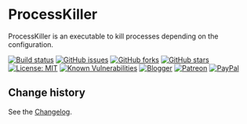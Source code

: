 ProcessKiller
=============

ProcessKiller is an executable to kill processes depending on the configuration.

[![Build status](https://ci.appveyor.com/api/projects/status/pa534fxrf9xa8w9r?svg=true)](https://ci.appveyor.com/project/SeppPenner/processkiller)
[![GitHub issues](https://img.shields.io/github/issues/SeppPenner/ProcessKiller.svg)](https://github.com/SeppPenner/ProcessKiller/issues)
[![GitHub forks](https://img.shields.io/github/forks/SeppPenner/ProcessKiller.svg)](https://github.com/SeppPenner/ProcessKiller/network)
[![GitHub stars](https://img.shields.io/github/stars/SeppPenner/ProcessKiller.svg)](https://github.com/SeppPenner/ProcessKiller/stargazers)
[![License: MIT](https://img.shields.io/badge/License-MIT-blue.svg)](https://raw.githubusercontent.com/SeppPenner/ProcessKiller/master/License.txt)
[![Known Vulnerabilities](https://snyk.io/test/github/SeppPenner/ProcessKiller/badge.svg)](https://snyk.io/test/github/SeppPenner/ProcessKiller)
[![Blogger](https://img.shields.io/badge/Follow_me_on-blogger-orange)](https://franzhuber23.blogspot.de/)
[![Patreon](https://img.shields.io/badge/Patreon-F96854?logo=patreon&logoColor=white)](https://patreon.com/SeppPennerOpenSourceDevelopment)
[![PayPal](https://img.shields.io/badge/PayPal-00457C?logo=paypal&logoColor=white)](https://paypal.me/th070795)

Change history
--------------

See the [Changelog](https://github.com/SeppPenner/512kbChecker/blob/master/Changelog.md).